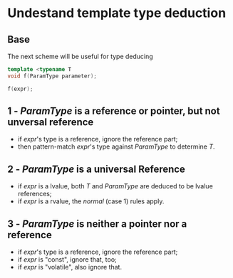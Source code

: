 Undestand template type deduction
=================================

Base
----

The next scheme will be useful for type deducing
```c++
template <typename T
void f(ParamType parameter);

f(expr);
```

1 - *ParamType* is a reference or pointer, but not unversal reference
---------------------------------------------------------------------

- if *expr*'s type is a reference, ignore the reference part;
- then pattern-match *expr*'s type against *ParamType*
  to determine *T*.


2 - *ParamType* is a universal Reference
----------------------------------------

- if *expr* is a lvalue, both *T* and *ParamType* are deduced
  to be lvalue references;
- if *expr* is a rvalue, the *normal* (case 1) rules apply.


3 - *ParamType* is neither a pointer nor a reference
----------------------------------------------------

- if *expr*'s type is a reference, ignore the reference part;
- if *expr* is "const", ignore that, too;
- if *expr* is "volatile", also ignore that.
